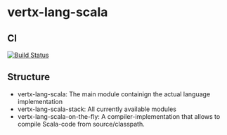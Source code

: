 vertx-lang-scala
================
## CI

  [![Build Status](https://vertx.ci.cloudbees.com/buildStatus/icon?job=vert.x3-lang-scala)](https://vertx.ci.cloudbees.com/view/vert.x-3/job/vert.x3-lang-scala/)

## Structure
- vertx-lang-scala: The main module containign the actual language implementation
- vertx-lang-scala-stack: All currently available modules
- vertx-lang-scala-on-the-fly: A compiler-implementation that allows to compile Scala-code from source/classpath.

